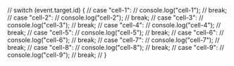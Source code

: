 // switch (event.target.id) {
// case "cell-1":
// console.log("cell-1");
// break;
// case "cell-2":
// console.log("cell-2");
// break;
// case "cell-3":
// console.log("cell-3");
// break;
// case "cell-4":
// console.log("cell-4");
// break;
// case "cell-5":
// console.log("cell-5");
// break;
// case "cell-6":
// console.log("cell-6");
// break;
// case "cell-7":
// console.log("cell-7");
// break;
// case "cell-8":
// console.log("cell-8");
// break;
// case "cell-9":
// console.log("cell-9");
// break;
// }

